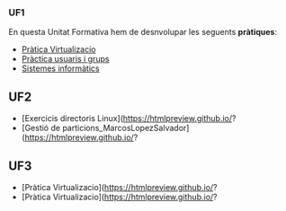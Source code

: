 ### UF1
En questa Unitat Formativa hem de desnvolupar les seguents **pràtiques**:
- [Pràtica Virtualizacio](https://htmlpreview.github.io/?https://github.com/MarcosLopez19/Portfoli/blob/main/Porfoli/M%C3%B2duls/M01-SistemesInform%C3%A0tics/UF1/PraticaVirtualizacio/PrcticaVirtualitzaci_MarcosLopezSalvador.html)
- [Pràctica usuaris i grups](https://htmlpreview.github.io/?https://github.com/MarcosLopez19/Portfoli/blob/main/Porfoli/M%C3%B2duls/M01-SistemesInform%C3%A0tics/UF1/PracticaUsuarios/Prcticausuarisgrupsipermisos.html)
- [Sistemes informàtics](https://htmlpreview.github.io/?https://github.com/MarcosLopez19/Portfoli/blob/main/Porfoli/M%C3%B2duls/M01-SistemesInform%C3%A0tics/UF1/MP01%20-%20Sistemes%20inform%C3%A0tics/MP01SistemesinformticsMarcosLopezSalvador.html)
## UF2 
- [Exercicis directoris Linux](https://htmlpreview.github.io/?
- [Gestió de particions_MarcosLopezSalvador](https://htmlpreview.github.io/?

## UF3
- [Pràtica Virtualizacio](https://htmlpreview.github.io/?
- [Pràtica Virtualizacio](https://htmlpreview.github.io/?
